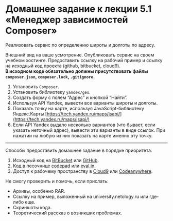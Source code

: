 # Домашнее задание к лекции 5.1 «Менеджер зависимостей Composer»

Реализовать сервис по определению широты и долготы по адресу.

Внешний вид на ваше усмотрение. Опубликовать сервис на своем учебном хостинге. Предоставить ссылку на рабочий пример и ссылку на исходный код проекта (github, bitbucket, cloud9).  
**В исходном коде обязательно должны присутствовать файлы `composer.json`, `composer.lock`, `.gitignore`.**

1. Установить `Composer`.
2. Установить библиотеку `yandex/geo`.
3. Создать форму с полем “Адрес” и кнопкой “Найти”.
4. Используя API Yandex, вывести все варианты широты и долготы.
5. Показать точку на карте, используя JavaScript-библиотеку Яндекс.Карты [https://tech.yandex.ru/maps/jsapi/](https://tech.yandex.ru/maps/jsapi/)
6. Если API Yandex выдало несколько вариантов (что бывает, если указать неточный адрес), вывести эти варианты в виде ссылок. При нажатии на любую из них показать на карте именно эту точку.

---
Способы предоставить домашнее задание в порядке приоритета:
1. Исходный код на [BitBucket](https://bitbucket.org/) или [GitHub](https://github.com/).
2. Код в песочнице [codepad](http://codepad.org/) или [eval.in](https://eval.in/).
3. Доступ к рабочему пространству в [Cloud9](https://c9.io/) или [Сodeanywhere](https://codeanywhere.com/).

Не смогу проверить и помочь, если прислать:
* Архивы, особенно RAR.
* Ссылку на пример, выложенный на university.netology.ru или где-либо еще.
* Скриншоты кода.
* Теоретический рассказ о возникших проблемах.
